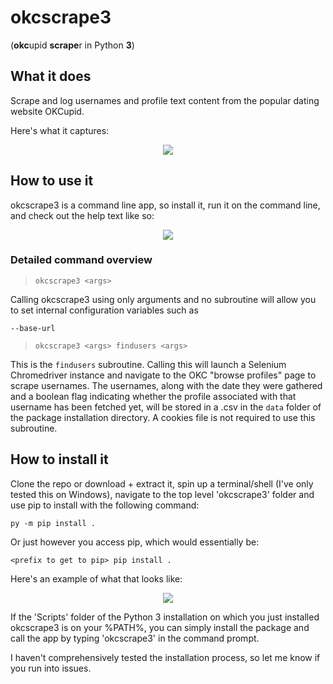 # okcscrape3
(**okc**upid **scrape**r in Python **3**)
## What it does
Scrape and log usernames and profile text content from the popular dating website OKCupid.

Here's what it captures:

<p align="center">
  <img src="https://i.imgur.com/Nq3xt7K.png">
</p>

## How to use it
okcscrape3 is a command line app, so install it, run it on the command line, and check out the help text like so:

<p align="center">
  <img src="https://i.imgur.com/MdRKSv7.gif">
</p>

### Detailed command overview
>```okcscrape3 <args>```

Calling okcscrape3 using only arguments and no subroutine will allow you to set internal configuration variables such as

```--base-url```

>```okcscrape3 <args> findusers <args>```
  
This is the ```findusers``` subroutine. Calling this will launch a Selenium Chromedriver instance and navigate to the OKC "browse profiles" page to scrape usernames. The usernames, along with the date they were gathered and a boolean flag indicating whether the profile associated with that username has been fetched yet, will be stored in a .csv in the ```data``` folder of the package installation directory. A cookies file is not required to use this subroutine.

## How to install it
Clone the repo or download + extract it, spin up a terminal/shell (I've only tested this on Windows), navigate to the top level 'okcscrape3' folder and use pip to install with the following command:
```
py -m pip install .
```
Or just however you access pip, which would essentially be:
```
<prefix to get to pip> pip install .
```
Here's an example of what that looks like:

<p align="center">
  <img src="https://i.imgur.com/8gOigL8.gif">
</p>

If the 'Scripts' folder of the Python 3 installation on which you just installed okcscrape3 is on your %PATH%, you can simply install the package and call the app by typing 'okcscrape3' in the command prompt.

I haven't comprehensively tested the installation process, so let me know if you run into issues.

